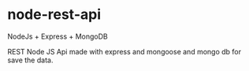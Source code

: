# node-rest-api
NodeJs + Express + MongoDB

REST Node JS Api made with express and mongoose and mongo db for save the data.
